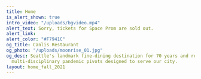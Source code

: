 ```yaml
---
title: Home
is_alert_shown: true
intro_video: "/uploads/bgvideo.mp4"
alert_text: Sorry, tickets for Space Prom are sold out.
alert_link: 
alert_color: "#F7941C"
og_title: Canlis Restaurant
og_photo: "/uploads/moonrise_01.jpg"
og_desc: Seattle's landmark fine-dining destination for 70 years and recent home to
  multi-disciplinary pandemic pivots designed to serve our city.
layout: home_fall_2021
---
```


